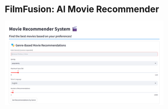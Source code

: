 # FilmFusion: AI Movie Recommender

![Home Page](https://github.com/saketjha34/FilmFusion/blob/main/images/demo%20(1).png)

